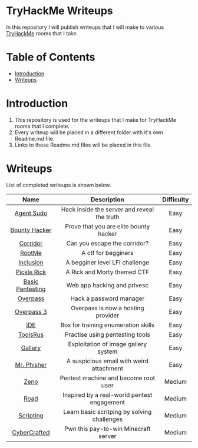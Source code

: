 # TryHackMe Writeups
In this repository I will publish writeups that I will make to various [TryHackMe](https://tryhackme.com/) rooms that I take.

Table of Contents
=================
* [Introduction](#Introduction)
* [Writeups](#Writeups)

# Introduction

1. This repository is used for the writeups that I make for TryHackMe rooms that I complete.
2. Every writeup will be placed in a different folder with it's own Readme.md file.
3. Links to these Readme.md files will be placed in this file.

# Writeups

List of completed writeups is shown below.

|				   	   Name						|				 Description				 | Difficulty |
|:---------------------------------------------:|:------------------------------------------:|:----------:|
|[Agent Sudo](/Agent_Sudo/README.md)			|Hack inside the server and reveal the truth |	  Easy	  |
|[Bounty Hacker](/Bounty_Hacker/README.md)		|Prove that you are elite bounty hacker		 |	  Easy	  |
|[Corridor](/Corridor/README.md)				|Can you escape the corridor?				 |	  Easy	  |
|[RootMe](/RootMe/README.md)					|A ctf for begginers						 |	  Easy	  |
|[Inclusion](/Inclusion/README.md)				|A begginer level LFI challenge				 |	  Easy	  |
|[Pickle Rick](/Pickle_Rick/README.md)			|A Rick and Morty themed CTF				 |	  Easy	  |
|[Basic Pentesting](/Basic_Pentesting/README.md)|Web app hacking and privesc				 |	  Easy	  |
|[Overpass](/Overpass/README.md)				|Hack a password manager					 |	  Easy	  |
|[Overpass 3](/Overpass3/README.md)				|Overpass is now a hosting provider			 |	  Easy	  |
|[IDE](IDE/README.md)							|Box for training enumeration skills		 |	  Easy	  |
|[ToolsRus](/ToolsRus/README.md)				|Practise using pentesting tools			 |	  Easy	  |
|[Gallery](/Gallery/README.md)					|Exploitation of image gallery system		 |	  Easy	  |
|[Mr. Phisher](/Mr_Phisher/README.md)			|A suspicious email with weird attachment	 |	  Easy	  |
|[Zeno](/Zeno/README.md)						|Pentest machine and become root user		 |	 Medium	  |
|[Road](/Road/README.md)						|Inspired by a real-world pentest engagement |	 Medium	  |
|[Scripting](/Scripting/README.md)				|Learn basic scritping by solving challenges |	 Medium	  |
|[CyberCrafted](/CyberCrafted/README.md)		|Pwn this pay-to-win Minecraft server		 |	 Medium	  |
